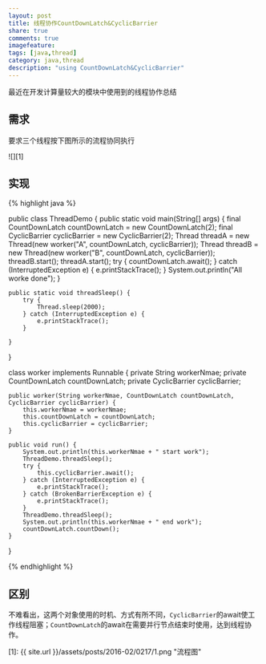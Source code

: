 ```yaml
---
layout: post
title: 线程协作CountDownLatch&CyclicBarrier
share: true
comments: true
imagefeature:
tags: [java,thread]
category: java,thread
description: "using CountDownLatch&CyclicBarrier"
---
```


最近在开发计算量较大的模块中使用到的线程协作总结

<!--more-->

## 需求
要求三个线程按下图所示的流程协同执行

![][1]

## 实现

{% highlight java %}

public class ThreadDemo {
	public static void main(String[] args) {
		final CountDownLatch countDownLatch = new CountDownLatch(2);
		final CyclicBarrier cyclicBarrier = new CyclicBarrier(2);
		Thread threadA = new Thread(new worker("A", countDownLatch, cyclicBarrier));
		Thread threadB = new Thread(new worker("B", countDownLatch, cyclicBarrier));
		threadB.start();
		threadA.start();
		try {
			countDownLatch.await();
		} catch (InterruptedException e) {
			e.printStackTrace();
		}
		System.out.println("All worke done");
	}

	public static void threadSleep() {
		try {
			Thread.sleep(2000);
		} catch (InterruptedException e) {
			e.printStackTrace();
		}

	}
}

class worker implements Runnable {
	private String workerNmae;
	private CountDownLatch countDownLatch;
	private CyclicBarrier cyclicBarrier;

	public worker(String workerNmae, CountDownLatch countDownLatch, CyclicBarrier cyclicBarrier) {
		this.workerNmae = workerNmae;
		this.countDownLatch = countDownLatch;
		this.cyclicBarrier = cyclicBarrier;
	}

	public void run() {
		System.out.println(this.workerNmae + " start work");
		ThreadDemo.threadSleep();
		try {
			this.cyclicBarrier.await();
		} catch (InterruptedException e) {
			e.printStackTrace();
		} catch (BrokenBarrierException e) {
			e.printStackTrace();
		}
		ThreadDemo.threadSleep();
		System.out.println(this.workerNmae + " end work");
		countDownLatch.countDown();
	}
}

{%  endhighlight %}



## 区别

不难看出，这两个对象使用的时机、方式有所不同，`CyclicBarrier`的await使工作线程阻塞；`CountDownLatch`的await在需要并行节点结束时使用，达到线程协作。

[1]: {{ site.url }}/assets/posts/2016-02/0217/1.png "流程图"


